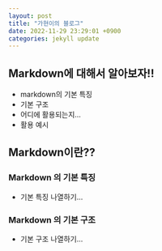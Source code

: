 ```yaml
---
layout: post
title: "가현이의 블로그"
date: 2022-11-29 23:29:01 +0900
categories: jekyll update
---
```


## Markdown에 대해서 알아보자!!

- markdown의 기본 특징
- 기본 구조
- 어디에 활용되는지...
- 활용 예시

## Markdown이란??

### Markdown 의 기본 특징

- 기본 특징 나열하기...

### Markdown 의 기본 구조

- 기본 구조 나열하기...

